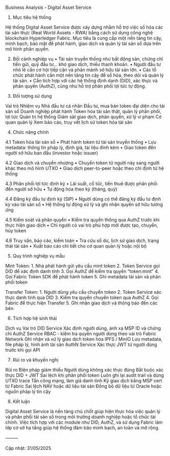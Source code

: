 Business Analysis - Digital Asset Service

1. Mục tiêu hệ thống

Hệ thống Digital Asset Service được xây dựng nhằm hỗ trợ việc số hóa các tài sản thực (Real World Assets - RWA) bằng cách sử dụng công nghệ blockchain Hyperledger Fabric. Mục tiêu là cung cấp một nền tảng tin cậy, minh bạch, bảo mật để phát hành, giao dịch và quản lý tài sản số dựa trên mô hình phân quyền.

2. Bối cảnh nghiệp vụ
	•	Tài sản truyền thống như bất động sản, chứng chỉ tiền gửi, quỹ đầu tư… khó giao dịch, thiếu thanh khoản.
	•	Người đầu tư nhỏ lẻ cần cơ hội tiếp cận và phân mảnh sở hữu tài sản lớn.
	•	Các tổ chức phát hành cần một nền tảng tin cậy để số hóa, theo dõi và quản lý tài sản.
	•	Cần tích hợp với các hệ thống định danh (DID), xác thực và phân quyền (AuthZ), cũng như hỗ trợ phân phối lợi tức tự động.

3. Đối tượng sử dụng

Vai trò	Nhiệm vụ
Nhà đầu tư cá nhân	Đầu tư, mua bán token đại diện cho tài sản số
Doanh nghiệp phát hành	Token hóa tài sản thật, quản lý phân phối, lợi tức
Quản trị hệ thống	Giám sát giao dịch, phân quyền, xử lý vi phạm
Cơ quan quản lý	Xem báo cáo, truy vết lịch sử token hóa tài sản

4. Chức năng chính

4.1 Token hóa tài sản số
	•	Phát hành token từ tài sản truyền thống
	•	Lưu metadata: thông tin pháp lý, định giá, tài liệu đính kèm
	•	Giao token đến người sở hữu ban đầu (investor hoặc issuer)

4.2 Giao dịch và chuyển nhượng
	•	Chuyển token từ người này sang người khác theo mô hình UTXO
	•	Giao dịch peer-to-peer hoặc theo chỉ định từ hệ thống

4.3 Phân phối lợi tức định kỳ
	•	Lãi suất, cổ tức, tiền thuê được phân phối đến người sở hữu
	•	Tự động hóa theo kỳ (tháng, quý)

4.4 Đăng ký đầu tư định kỳ (SIP)
	•	Người dùng có thể đăng ký đầu tư định kỳ vào tài sản số
	•	Hệ thống tự động xử lý và ghi nhận quyền sở hữu tương ứng

4.5 Kiểm soát và phân quyền
	•	Kiểm tra quyền thông qua AuthZ trước khi thực hiện giao dịch
	•	Chỉ người có vai trò phù hợp mới được tạo, chuyển, hủy token

4.6 Truy vấn, báo cáo, kiểm toán
	•	Tra cứu số dư, lịch sử giao dịch, trạng thái tài sản
	•	Xuất báo cáo chi tiết cho cơ quan quản lý hoặc nội bộ

5. Quy trình nghiệp vụ mẫu

Mint Token:
	1.	Nhà phát hành gửi yêu cầu mint token
	2.	Token Service gọi DID để xác định danh tính
	3.	Gọi AuthZ để kiểm tra quyền “token:mint”
	4.	Gọi Fabric Token SDK để phát hành token
	5.	Ghi metadata tài sản và phân phối token

Transfer Token:
	1.	Người dùng yêu cầu chuyển token
	2.	Token Service xác thực danh tính qua DID
	3.	Kiểm tra quyền chuyển token qua AuthZ
	4.	Gọi Fabric để thực hiện Transfer
	5.	Ghi nhận giao dịch và thông báo đến các bên

6. Tích hợp hệ sinh thái

Dịch vụ	Vai trò
DID Service	Xác định người dùng, ánh xạ MSP ID và chứng chỉ
AuthZ Service	RBAC - kiểm tra quyền người dùng theo vai trò
Fabric Network	Ghi nhận và xử lý giao dịch token hóa
IPFS / MinIO	Lưu metadata, file pháp lý, hình ảnh tài sản
AuthN Service	Xác thực JWT từ người dùng trước khi gọi API

7. Rủi ro và khuyến nghị

Rủi ro	Biện pháp giảm thiểu
Người dùng không xác thực đúng	Bắt buộc xác thực DID + JWT
Sai lệch khi phân phối token	Luôn ghi lại audit trail và dùng UTXO trace
Tấn công mạng, làm giả danh tính	Ký giao dịch bằng MSP cert từ Fabric
Sai lệch NAV hoặc dữ liệu tài sản	Đồng bộ dữ liệu từ Oracle hoặc nguồn pháp lý tin cậy

8. Kết luận

Digital Asset Service là nền tảng chủ chốt giúp hiện thực hóa việc quản lý và phân phối tài sản số trong môi trường doanh nghiệp hoặc tổ chức tài chính. Việc tích hợp với các module như DID, AuthZ, và sử dụng Fabric làm lớp cơ sở hạ tầng giúp hệ thống đảm bảo minh bạch, an toàn và mở rộng.

⸻

Cập nhật: 31/05/2025